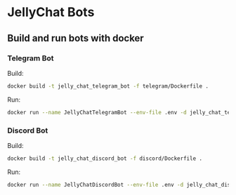 # JellyChat Bots

## Build and run bots with docker

### Telegram Bot

Build:
```bash
docker build -t jelly_chat_telegram_bot -f telegram/Dockerfile .
```
Run:
```bash
docker run --name JellyChatTelegramBot --env-file .env -d jelly_chat_telegram_bot
```

### Discord Bot

Build:
```bash
docker build -t jelly_chat_discord_bot -f discord/Dockerfile .
```
Run:
```bash
docker run --name JellyChatDiscordBot --env-file .env -d jelly_chat_discord_bot
```